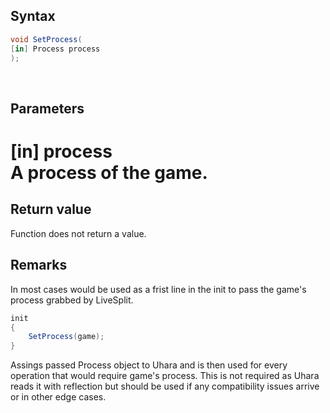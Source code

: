 ## Syntax
```c#
void SetProcess(
[in] Process process
);
```
&nbsp;
## Parameters
**[in] process**   
A process of the game.
&nbsp;
=========================
## Return value
Function does not return a value.
&nbsp;
## Remarks
In most cases would be used as a frist line in the init to pass the game's process grabbed by LiveSplit.
```c#
init
{
    SetProcess(game);
}
```
Assings passed Process object to Uhara and is then used for every operation that would require game's process.
This is not required as Uhara reads it with reflection but should be used if any compatibility issues arrive or in other edge cases.
